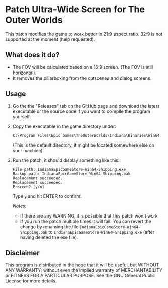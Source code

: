 Patch Ultra-Wide Screen for The Outer Worlds
============================================

This patch modifies the game to work better in 21:9 aspect ratio. 32:9 is not
supported at the moment (help requested).

What does it do?
----------------

 *  The FOV will be calculated based on a 16:9 screen. (The FOV is still
    horizontal).
 *  It removes the pillarboxing from the cutscenes and dialog screens.

Usage
-----

1.  Go the the "Releases" tab on the GitHub page and download the latest
    executable or the source code if you want to compile the program yourself.

1.  Copy the executable in the game directory under:

    ```
    C:\Program Files\Epic Games\TheOuterWorlds\Indiana\Binaries\Win64
    ```

    (This is the default directory, it might be located somewhere else on your
    machine)

2.  Run the patch, it should display something like this:

    ```
    File path: IndianaEpicGameStore-Win64-Shipping.exe
    Backup path: IndianaEpicGameStore-Win64-Shipping.bak
    Replacement succeeded.
    Replacement succeeded.
    Proceed? [y/n]
    ```

    Type `y` and hit ENTER to confirm.

    *Notes:*
     *  If there are any WARNING, it is possible that this patch won't work
     *  If you run the patch multiple times it will fail. You can revert the
        change by renaming the file `IndianaEpicGameStore-Win64-Shipping.bak`
        to `IndianaEpicGameStore-Win64-Shipping.exe` (after having deleted the
        exe file).

Disclaimer
----------

This program is distributed in the hope that it will be useful,
but WITHOUT ANY WARRANTY; without even the implied warranty of
MERCHANTABILITY or FITNESS FOR A PARTICULAR PURPOSE.  See the
GNU General Public License for more details.
